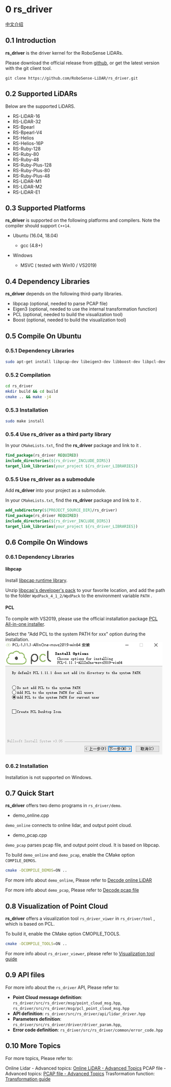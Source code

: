 # **0 rs_driver**  

[中文介绍](README_CN.md) 



## 0.1 Introduction

**rs_driver** is the driver kernel for the RoboSense LiDARs.

Please download the official release from [github](https://github.com/RoboSense-LiDAR/rs_driver/releases), or get the latest version with the git client tool.

````shell
git clone https://github.com/RoboSense-LiDAR/rs_driver.git
````



## 0.2 Supported LiDARs

Below are the supported LiDARS.

- RS-LiDAR-16
- RS-LiDAR-32
- RS-Bpearl
- RS-Bpearl-V4
- RS-Helios
- RS-Helios-16P
- RS-Ruby-128
- RS-Ruby-80
- RS-Ruby-48
- RS-Ruby-Plus-128
- RS-Ruby-Plus-80
- RS-Ruby-Plus-48
- RS-LiDAR-M1
- RS-LiDAR-M2
- RS-LiDAR-E1



## 0.3 Supported Platforms

**rs_driver** is supported on the following platforms and compilers. Note the compiler should support `C++14`.

- Ubuntu (16.04, 18.04)
  - gcc (4.8+)

- Windows
  - MSVC ( tested with Win10 / VS2019)



## 0.4 Dependency Libraries

**rs_driver** depends on the following third-party libraries. 

- libpcap (optional, needed to parse PCAP file)
- Eigen3 (optional, needed to use the internal transformation function)
- PCL (optional, needed to build the visualization tool)
- Boost (optional, needed to build the visualization tool)



## 0.5 Compile On Ubuntu

### 0.5.1 Dependency Libraries

```sh
sudo apt-get install libpcap-dev libeigen3-dev libboost-dev libpcl-dev
```

### 0.5.2 Compilation

```bash
cd rs_driver
mkdir build && cd build
cmake .. && make -j4
```

### 0.5.3 Installation

```bash
sudo make install
```

### 0.5.4 Use rs_driver as a third party library

In your ```CMakeLists.txt```, find the **rs_driver** package and link to it .

```cmake
find_package(rs_driver REQUIRED)
include_directories(${rs_driver_INCLUDE_DIRS})
target_link_libraries(your_project ${rs_driver_LIBRARIES})
```

### 0.5.5 Use rs_driver as a submodule

Add **rs_driver** into your project as a submodule. 

In your ```CMakeLists.txt```, find the **rs_driver** package and link to it .

```cmake
add_subdirectory(${PROJECT_SOURCE_DIR}/rs_driver)
find_package(rs_driver REQUIRED)
include_directories(${rs_driver_INCLUDE_DIRS})
target_link_libraries(your_project ${rs_driver_LIBRARIES})
```



## 0.6 Compile On Windows

### 0.6.1 Dependency Libraries

#### libpcap

Install [libpcap runtime library](https://www.winpcap.org/install/bin/WinPcap_4_1_3.exe).

Unzip [libpcap's developer's pack](https://www.winpcap.org/install/bin/WpdPack_4_1_2.zip) to your favorite location, and add the path to the folder ```WpdPack_4_1_2/WpdPack``` to the environment variable ```PATH``` . 

#### PCL

To compile with VS2019, please use the official installation package [PCL All-in-one installer](https://github.com/PointCloudLibrary/pcl/releases).

Select the "Add PCL to the system PATH for xxx" option during the installation.
![](./img/install_pcl.png)

### 0.6.2 Installation

Installation is not supported on Windows.



## 0.7 Quick Start

**rs_driver** offers two demo programs in ```rs_driver/demo```.

- demo_online.cpp

`demo_online` connects to online lidar, and output point cloud.

- demo_pcap.cpp

`demo_pcap` parses pcap file, and output point cloud. It is based on libpcap.

To build `demo_online` and `demo_pcap`, enable the CMake option `COMPILE_DEMOS`.

```bash
cmake -DCOMPILE_DEMOS=ON ..
```

For more info about `demo_online`, Please refer to [Decode online LiDAR](doc/howto/07_how_to_decode_online_lidar.md)

For more info about `demo_pcap`, Please refer to [Decode pcap file](doc/howto/09_how_to_decode_pcap_file.md)



## 0.8 Visualization of Point Cloud

**rs_driver** offers a visualization tool `rs_driver_viwer` in ```rs_driver/tool``` , which is based on PCL.

To build it, enable the CMake option CMOPILE_TOOLS.

```bash
cmake -DCOMPILE_TOOLS=ON ..
```

For more info about `rs_driver_viewer`, please refer to [Visualization tool guide](doc/howto/13_how_to_use_rs_driver_viewer.md) 

## 0.9 API files

For more info about the `rs_driver` API, Please refer to:
- **Point Cloud message definition**: ```rs_driver/src/rs_driver/msg/point_cloud_msg.hpp```, ```rs_driver/src/rs_driver/msg/pcl_point_cloud_msg.hpp```
- **API definition**: ```rs_driver/src/rs_driver/api/lidar_driver.hpp```
- **Parameters definition**: ```rs_driver/src/rs_driver/driver/driver_param.hpp```, 
- **Error code definition**: ```rs_driver/src/rs_driver/common/error_code.hpp```

## 0.10 More Topics

For more topics, Please refer to:

Online Lidar -  Advanced topics: [Online LiDAR - Advanced Topics](doc/howto/08_online_lidar_advanced_topics.md) 
PCAP file - Advanced topics: [PCAP file - Advanced Topics](doc/howto/09_how_to_decode_pcap_file.md) 
Trasformation function: [Transformation guide](doc/howto/14_how_to_transform_pointcloud.md) 


